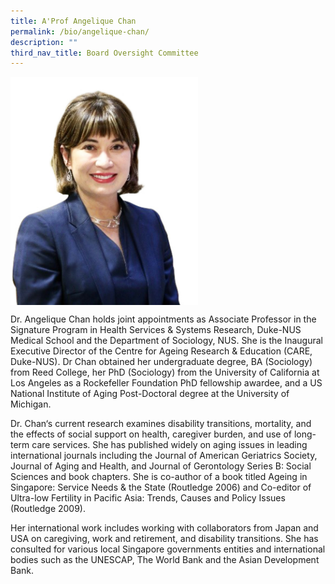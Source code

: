 ```yaml
---
title: A'Prof Angelique Chan
permalink: /bio/angelique-chan/
description: ""
third_nav_title: Board Oversight Committee
---
```

<img src="/images/Bio/Board%20Oversight%20Committee/a-prof-angelique-chan.jpg" align="center" style="width:300px">

Dr. Angelique Chan holds joint appointments as Associate Professor in the Signature Program in Health Services &amp; Systems Research, Duke-NUS Medical School and the Department of Sociology, NUS. She is the Inaugural Executive Director of the Centre for Ageing Research &amp; Education (CARE, Duke-NUS). Dr Chan obtained her undergraduate degree, BA (Sociology) from Reed College, her PhD (Sociology) from the University of California at Los Angeles as a Rockefeller Foundation PhD fellowship awardee, and a US National Institute of Aging Post-Doctoral degree at the University of Michigan.

Dr. Chan‘s current research examines disability transitions, mortality, and the effects of social support on health, caregiver burden, and use of long-term care services. She has published widely on aging issues in leading international journals including the Journal of American Geriatrics Society, Journal of Aging and Health, and Journal of Gerontology Series B: Social Sciences and book chapters. She is co-author of a book titled Ageing in Singapore: Service Needs &amp; the State (Routledge 2006) and Co-editor of Ultra-low Fertility in Pacific Asia: Trends, Causes and Policy Issues (Routledge 2009).

Her international work includes working with collaborators from Japan and USA on caregiving, work and retirement, and disability transitions. She has consulted for various local Singapore governments entities and international bodies such as the UNESCAP, The World Bank and the Asian Development Bank.